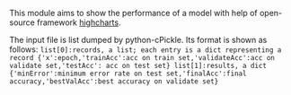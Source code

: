 This module aims to show the performance of a model with help of open-source framework <a href='http://www.highcharts.com/'>highcharts</a>.

The input file is list dumped by python-cPickle. Its format is shown as follows:
``
list[0]:records, a list; each entry is a dict representing a record {'x':epoch,'trainAcc':acc on train set,'validateAcc':acc on validate set,'testAcc': acc on test set}
list[1]:results, a dict {'minError':minimum error rate on test set,'finalAcc':final accuracy,'bestValAcc':best accuracy on validate set}
``
